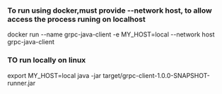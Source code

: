 ### To run using docker,must provide --network host, to allow access the process runing on localhost

docker run --name grpc-java-client -e MY_HOST=local --network host grpc-java-client  

### TO run locally on linux

export MY_HOST=local
java -jar target/grpc-client-1.0.0-SNAPSHOT-runner.jar
